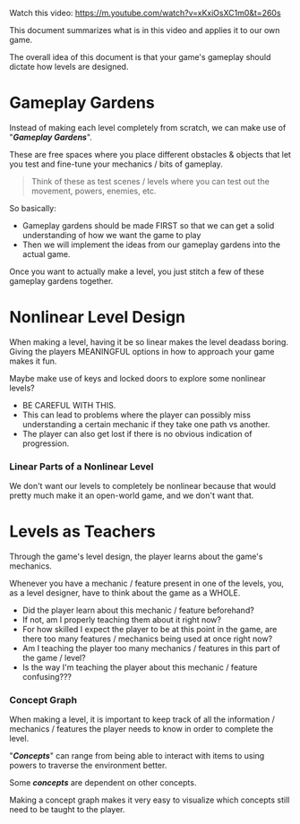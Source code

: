 Watch this video: <https://m.youtube.com/watch?v=xKxiOsXC1m0&t=260s>

This document summarizes what is in this video and applies it to our own game.

The overall idea of this document is that your game's gameplay should dictate how levels are designed.

# Gameplay Gardens

Instead of making each level completely from scratch, we can make use of "***Gameplay Gardens***".

These are free spaces where you place different obstacles & objects that let you test and fine-tune your mechanics / bits of gameplay.

> Think of these as test scenes / levels where you can test out the movement, powers, enemies, etc.

So basically:

- Gameplay gardens should be made FIRST so that we can get a solid understanding of how we want the game to play
- Then we will implement the ideas from our gameplay gardens into the actual game.

Once you want to actually make a level, you just stitch a few of these gameplay gardens together.

# Nonlinear Level Design

When making a level, having it be so linear makes the level deadass boring. Giving the players MEANINGFUL options in how to approach your game makes it fun.

Maybe make use of keys and locked doors to explore some nonlinear levels?

- BE CAREFUL WITH THIS.
- This can lead to problems where the player can possibly miss understanding a certain mechanic if they take one path vs another.
- The player can also get lost if there is no obvious indication of progression.

### Linear Parts of a Nonlinear Level

We don't want our levels to completely be nonlinear because that would pretty much make it an open-world game, and we don't want that.

# Levels as Teachers

Through the game's level design, the player learns about the game's mechanics.

Whenever you have a mechanic / feature present in one of the levels, you, as a level designer, have to think about the game as a WHOLE.

- Did the player learn about this mechanic / feature beforehand?
- If not, am I properly teaching them about it right now?
- For how skilled I expect the player to be at this point in the game, are there too many features / mechanics being used at once right now?
- Am I teaching the player too many mechanics / features in this part of the game / level?
- Is the way I'm teaching the player about this mechanic / feature confusing???

### Concept Graph

When making a level, it is important to keep track of all the information / mechanics / features the player needs to know in order to complete the level.

"***Concepts***" can range from being able to interact with items to using powers to traverse the environment better.

Some ***concepts*** are dependent on other concepts.

Making a concept graph makes it very easy to visualize which concepts still need to be taught to the player.

